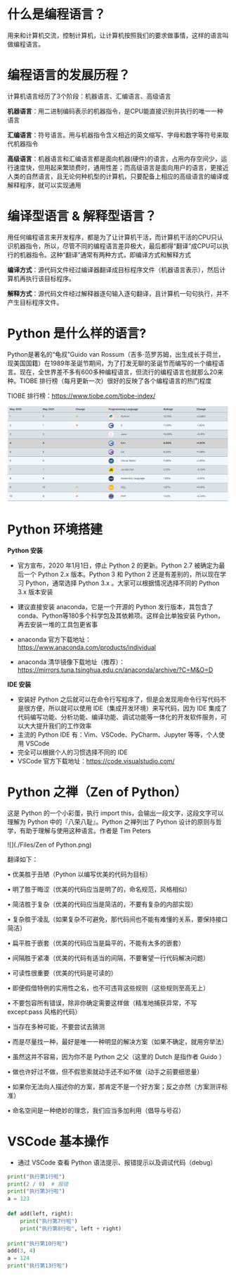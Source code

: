 # 什么是编程语言？

用来和计算机交流，控制计算机，让计算机按照我们的要求做事情，这样的语言叫做编程语言。



# 编程语言的发展历程？

计算机语言经历了3个阶段：机器语言、汇编语言、高级语言

**机器语言**：用二进制编码表示的机器指令，是CPU能直接识别并执行的唯一一种语言

**汇编语言**：符号语言。用与机器指令含义相近的英文缩写、字母和数字等符号来取代机器指令

**高级语言**：机器语言和汇编语言都是面向机器(硬件)的语言，占用内存空间少，运行速度快，但用起来繁琐费时，通用性差；而高级语言是面向用户的语言，更接近人类的自然语言，且无论何种机型的计算机，只要配备上相应的高级语言的编译或解释程序，就可以实现通用



# 编译型语言 & 解释型语言？

用任何编程语言来开发程序，都是为了让计算机干活，而计算机干活的CPU只认识机器指令，所以，尽管不同的编程语言差异极大，最后都得“翻译”成CPU可以执行的机器指令。这种“翻译”通常有两种方式，即编译方式和解释方式

**编译方式**：源代码文件经过编译器翻译成目标程序文件（机器语言表示），然后计算机再执行该目标程序。

**解释方式**：源代码文件经过解释器逐句输入逐句翻译，且计算机一句句执行，并不产生目标程序文件。



# Python 是什么样的语言?

Python是著名的“龟叔”Guido van Rossum（吉多·范罗苏姆，出生成长于荷兰，现美国国籍）在1989年圣诞节期间，为了打发无聊的圣诞节而编写的一个编程语言。现在，全世界差不多有600多种编程语言，但流行的编程语言也就那么20来种。TIOBE 排行榜（每月更新一次）很好的反映了各个编程语言的热门程度

TIOBE 排行榜：https://www.tiobe.com/tiobe-index/

![](./Files/TIOBE.png)



# Python 环境搭建

**Python 安装**

- 官方宣布，2020 年1月1日，停止 Python 2 的更新。Python 2.7 被确定为最后一个 Python 2.x 版本。Python 3 和 Python 2 还是有差别的，所以现在学习 Python，通常选择 Python 3.x 。大家可以根据情况选择不同的 Python 3.x 版本安装

- 建议直接安装 anaconda，它是一个开源的 Python 发行版本，其包含了conda、Python等180多个科学包及其依赖项。这样会比单独安装 Python，再去安装一堆的工具包更省事

- anaconda 官方下载地址：https://www.anaconda.com/products/individual

- anaconda 清华镜像下载地址（推荐）：https://mirrors.tuna.tsinghua.edu.cn/anaconda/archive/?C=M&O=D

**IDE 安装**

- 安装好 Python 之后就可以在命令行写程序了，但是会发现用命令行写代码不是很方便，所以就可以使用 IDE（集成开发环境）来写代码，因为 IDE 集成了代码编写功能、分析功能、编译功能、调试功能等一体化的开发软件服务，可以大大提升我们的工作效率
- 主流的 Python IDE 有：Vim、VSCode、PyCharm、Jupyter 等等，个人使用 VSCode
- 完全可以根据个人的习惯选择不同的 IDE
- VSCode 官方下载地址：https://code.visualstudio.com/



# Python 之禅（Zen of Python）

这是 Python 的一个小彩蛋，执行 import this，会输出一段文字，这段文字可以理解为 Python 中的『八荣八耻』。Python 之禅列出了 Python 设计的原则与哲学，有助于理解与使用这种语言。作者是 Tim Peters

![](./Files/Zen of Python.png)

翻译如下：

• 优美胜于丑陋（Python 以编写优美的代码为目标）

• 明了胜于晦涩（优美的代码应当是明了的，命名规范，风格相似）

• 简洁胜于复杂（优美的代码应当是简洁的，不要有复杂的内部实现）

• 复杂胜于凌乱（如果复杂不可避免，那代码间也不能有难懂的关系，要保持接口简洁）

• 扁平胜于嵌套（优美的代码应当是扁平的，不能有太多的嵌套） 

• 间隔胜于紧凑（优美的代码有适当的间隔，不要奢望一行代码解决问题）  

• 可读性很重要（优美的代码是可读的）

• 即便假借特例的实用性之名，也不可违背这些规则（这些规则至高无上）  

• 不要包容所有错误，除非你确定需要这样做（精准地捕获异常，不写 except:pass 风格的代码）

• 当存在多种可能，不要尝试去猜测 

• 而是尽量找一种，最好是唯一一种明显的解决方案（如果不确定，就用穷举法）

• 虽然这并不容易，因为你不是 Python 之父（这里的 Dutch 是指作者 Guido ） 

• 做也许好过不做，但不假思索就动手还不如不做（动手之前要细思量）

• 如果你无法向人描述你的方案，那肯定不是一个好方案；反之亦然（方案测评标准）

• 命名空间是一种绝妙的理念，我们应当多加利用（倡导与号召）



# VSCode 基本操作

- 通过 VSCode 查看 Python 语法提示、报错提示以及调试代码（debug）

<!-- conda init powershell
conda env list -->

```python
print("执行第1行啦")
print(2 / 0)  # 报错
print("执行第3行啦")
a = 123

def add(left, right):
    print("执行第7行啦")
    print("执行第8行啦", left + right)

print("执行第10行啦")
add(3, 4)
a = 124
print("执行第13行啦")
```